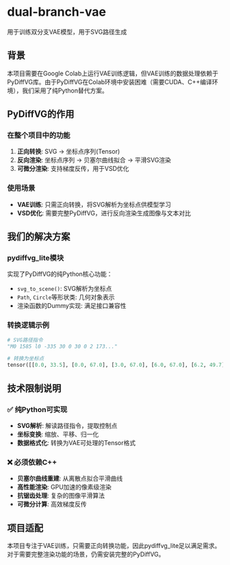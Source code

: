 # dual-branch-vae
用于训练双分支VAE模型，用于SVG路径生成

## 背景
本项目需要在Google Colab上运行VAE训练逻辑，但VAE训练的数据处理依赖于PyDiffVG库。由于PyDiffVG在Colab环境中安装困难（需要CUDA、C++编译环境），我们采用了纯Python替代方案。

## PyDiffVG的作用

### 在整个项目中的功能
1. **正向转换**: SVG → 坐标点序列(Tensor)
2. **反向渲染**: 坐标点序列 → 贝塞尔曲线拟合 → 平滑SVG渲染
3. **可微分渲染**: 支持梯度反传，用于VSD优化

### 使用场景
- **VAE训练**: 只需正向转换，将SVG解析为坐标点供模型学习
- **VSD优化**: 需要完整PyDiffVG，进行反向渲染生成图像与文本对比

## 我们的解决方案

### pydiffvg_lite模块
实现了PyDiffVG的纯Python核心功能：
- `svg_to_scene()`: SVG解析为坐标点
- `Path`, `Circle`等形状类: 几何对象表示
- 渲染函数的Dummy实现: 满足接口兼容性

### 转换逻辑示例
```python
# SVG路径指令
"M0 1585 l0 -335 30 0 30 0 2 173..."

# 转换为坐标点
tensor([[0.0, 33.5], [0.0, 67.0], [3.0, 67.0], [6.0, 67.0], [6.2, 49.7], ...])
```

## 技术限制说明

### ✅ 纯Python可实现
- **SVG解析**: 解读路径指令，提取控制点
- **坐标变换**: 缩放、平移、归一化
- **数据格式化**: 转换为VAE可处理的Tensor格式

### ❌ 必须依赖C++
- **贝塞尔曲线重建**: 从离散点拟合平滑曲线
- **高性能渲染**: GPU加速的像素级渲染
- **抗锯齿处理**: 复杂的图像平滑算法
- **可微分计算**: 高效梯度反传

## 项目适配
本项目专注于VAE训练，只需要正向转换功能，因此pydiffvg_lite足以满足需求。对于需要完整渲染功能的场景，仍需安装完整的PyDiffVG。
